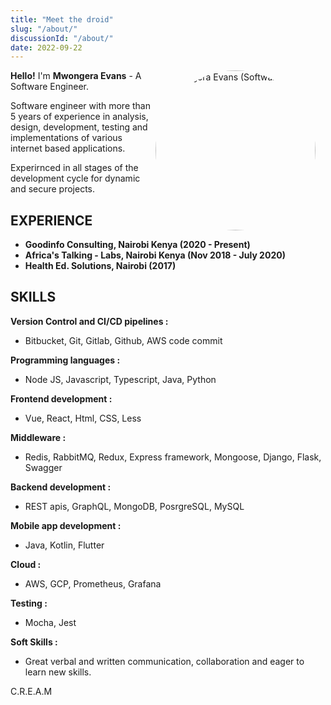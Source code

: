 ```yaml
---
title: "Meet the droid"
slug: "/about/"
discussionId: "/about/"
date: 2022-09-22
---
```


<img id="my-photo" alt="Mwongera Evans (Software)" src="/images/logo1.png">
<style>
#my-photo {
    width: 16rem;
    margin:0;
    padding: 0;
    margin: 0rem 1rem 0.5rem 0;
    border-radius: 50%;
    clear: both;
}
@media screen and (min-width: 400px) {
    #my-photo {
        float: right;
    }
}
</style>

**Hello!** I'm **Mwongera Evans** - A Software Engineer.

Software engineer with more than 5 years of experience in analysis, design, development, testing and implementations of various internet based applications.

Experirnced in all stages of the development cycle for dynamic and secure projects.

## EXPERIENCE
- **Goodinfo Consulting, Nairobi Kenya (2020 - Present)**
- **Africa's Talking - Labs, Nairobi Kenya (Nov 2018 - July 2020)**
- **Health Ed. Solutions, Nairobi (2017)**


## SKILLS

**Version Control and CI/CD pipelines :**
- Bitbucket, Git, Gitlab, Github, AWS code commit

**Programming languages :**
- Node JS, Javascript, Typescript, Java, Python

**Frontend development :**
- Vue, React, Html, CSS, Less

**Middleware :**
- Redis, RabbitMQ, Redux, Express framework, Mongoose, Django, Flask, Swagger

**Backend development :**
- REST apis, GraphQL, MongoDB, PosrgreSQL, MySQL

**Mobile app development :**
- Java, Kotlin, Flutter

**Cloud :**
- AWS, GCP, Prometheus, Grafana

**Testing :**
- Mocha, Jest

**Soft Skills :**
- Great verbal and written communication, collaboration and eager to learn new skills.


C.R.E.A.M